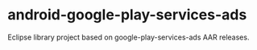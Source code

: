 android-google-play-services-ads
================================

Eclipse library project based on google-play-services-ads AAR releases.
